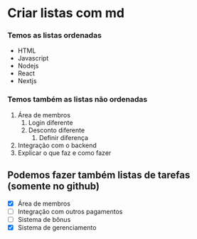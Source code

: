 # Criar listas com md

### Temos as listas ordenadas <ol>

* HTML
* Javascript 
* Nodejs
* React
* Nextjs

### Temos também as listas não ordenadas <ul>

1. Área de membros
    1. Login diferente
    2. Desconto diferente
        1. Definir diferença
2. Integração com o backend
3. Explicar o que faz e como fazer

## Podemos fazer também listas de tarefas (somente no github)

- [x] Área de membros
- [ ] Integração com outros pagamentos
- [ ] Sistema de bônus
- [x] Sistema de gerenciamento